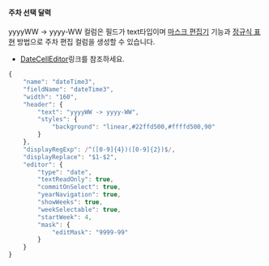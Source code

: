 #### 주차 선택 달력

yyyyWW -> yyyy-WW 컬럼은 필드가 text타입이며 [마스크 편집기](http://demo.realgrid.com/Editing/MaskEditor/) 기능과 [정규식 표현](http://demo.realgrid.com/CellComponent/RegularExpression/) 방법으로 주차 편집 컬럼을 생성할 수 있습니다.


* [DateCellEditor](http://help.realgrid.com/api/types/DateCellEditor/)링크를 참조하세요.  


```js
{
    "name": "dateTime3",
    "fieldName": "dateTime3",
    "width": "160",
    "header": {
        "text": "yyyyWW -> yyyy-WW",
        "styles": {
            "background": "linear,#22ffd500,#ffffd500,90"
        }
    },
    "displayRegExp": /^([0-9]{4})([0-9]{2})$/,
    "displayReplace": "$1-$2",
    "editor": {
        "type": "date",
        "textReadOnly": true,
        "commitOnSelect": true,
        "yearNavigation": true,
        "showWeeks": true,
        "weekSelectable": true,
        "startWeek": 4,
        "mask": {
            "editMask": "9999-99"
        }
    }
}
```